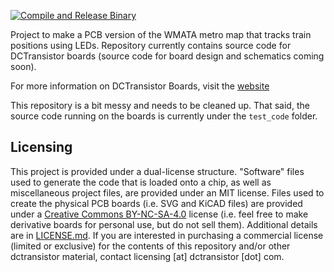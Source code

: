 [![Compile and Release Binary](https://github.com/LArkema/dctransistor-project/actions/workflows/compile-sketches.yml/badge.svg)](https://github.com/LArkema/dctransistor-project/actions/workflows/compile-sketches.yml)

Project to make a PCB version of the WMATA metro map that tracks train positions using LEDs. Repository currently contains source code for DCTransistor boards (source code for board design and schematics coming soon).

For more information on DCTransistor Boards, visit the [website](https://dctransistor.com)

This repository is a bit messy and needs to be cleaned up. That said, the source code running on the boards is currently under the `test_code` folder. 

## Licensing
This project is provided under a dual-license structure. "Software" files used to generate the code that is loaded onto a chip, as well as miscellaneous project files, are provided under an MIT license. Files used to create the physical PCB boards (i.e. SVG and KiCAD files) are provided under a [Creative Commons BY-NC-SA-4.0](https://creativecommons.org/licenses/by-nc-sa/4.0/) license (i.e. feel free to make derivative boards for personal use, but do not sell them). Additional details are in [LICENSE.md](LICENSE.md). If you are interested in purchasing a commercial license (limited or exclusive) for the contents of this repository and/or other dctransistor material, contact licensing [at] dctransistor [dot] com.
